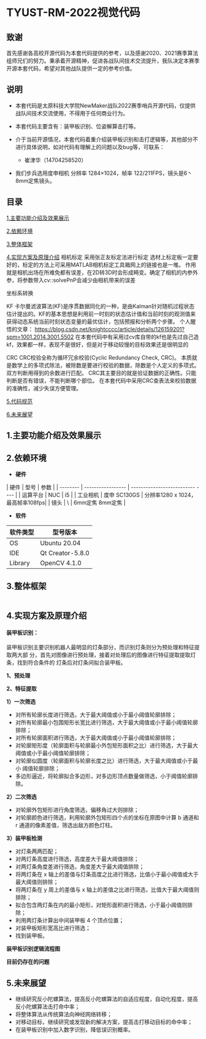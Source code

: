 # TYUST-RM-2022视觉代码

## 致谢

首先感谢各高校开源代码为本套代码提供的参考，以及感谢2020、2021赛季算法组师兄们的努力。秉承着开源精神，促进各战队间技术交流提升，我队决定本赛季开源本套代码，希望对其他战队提供一定的参考价值。

## 说明

- 本套代码是太原科技大学院NewMaker战队2022赛季哨兵开源代码，仅提供战队间技术交流使用，不得用于任何商业行为。
- 本套代码主要含有：装甲板识别、位姿解算击打等。
- 介于当前开源情况，本套代码着重介绍装甲板识别和击打逻辑等，其他部分不进行具体说明，如对代码有理解上的问题以及bug等，可联系：
  - 崔津华（14704258520）

- 我们步兵选用度申相机 分辨率 1284×1024，帧率 122/211FPS，镜头是6丶8mm定焦镜头。

## 目录

[1.主要功能介绍及效果展示](#1主要功能介绍及效果展示)

[2.依赖环境](#2.依赖环境)

[3.整体框架](#3.整体框架)

[4.实现方案及原理介绍](#4.实现方案及原理介绍)
相机标定
采用张正友标定法进行标定
选材上标定板一定要好的，标定的方法上可采用MATLAB相机标定工具箱网上的链接也是一堆。
作用就是相机出场在所难免都有误差，在2D转3D时会形成畸变。确定了相机的内参外参，将参数带入cv::solvePnP会减少由相机带来的误差

坐标系转换







KF
卡尔曼滤波算法(KF)是序贯数据同化的一种，是由Kalman针对随机过程状态估计提出的。KF的基本思想是利用前一时刻的状态估计值和当前时刻的观测值来获得动态系统当前时刻状态变量的最优估计，包括预报和分析两个步骤。
个人醒悟的文章：
https://blog.csdn.net/knightcccc/article/details/126159201?spm=1001.2014.3001.5502
在本套代码中有采用过cv库自带的kf也是先过自己造kf，效果都一样，表现不是很好，但是对于移动较慢的目标效果还是很明显的

CRC
CRC校验全称为循环冗余校验(Cyclic Redundancy Check, CRC)。
本质就是数学上的多项式除法，被除数是要进行校验的数据，除数是个人定义的多项式。双方判断用得到的余数进行匹配。
CRC其主要目的就是验证数据的正确性。只能判断是否有错误，不能判断哪个部位。
在本套代码中采用CRC查表法来校验数据的准确性，减少失误方便管理。




[5.代码规范](#5.代码规范)

[6.未来展望](#6.未来展望)

## 1.主要功能介绍及效果展示






## 2.依赖环境

- **硬件**

| 硬件     | 型号              | 参数                             |
| -------- | ----------------- | -------------------------- ---- |
| 运算平台 | NUC               | i5                               |
| 工业相机 | 度申       SC130GS | 分辨率1280 x 1024，最高帧率108fps|
| 镜头     | \                  | 6mm定焦     8mm定焦             |

- **软件**

| 软件类型 | 型号版本         |
| -------- | ---------------- |
| OS       | Ubuntu 20.04     |
| IDE      | Qt Creator-5.8.0 |
| Library  | OpenCV 4.1.0     |

## 3.整体框架

```

```

## 4.实现方案及原理介绍

#### **装甲板识别：**

装甲板识别主要识别机器人最明显的灯条部分，而识别灯条则分为预处理和特征提取两大部 分，首先对图像进行预处理，接着对处理后的图像进行特征提取提取灯条，找到符合条件的 灯条后对灯条间拟合装甲板。

**1、预处理**


**2、特征提取**



**1）一次筛选**

- 对所有轮廓长度进行筛选，大于最大阈值或小于最小阈值轮廓排除；
- 对所有轮廓最小包围矩形长宽比进行筛选，大于最大阈值或小于最小阈值轮廓排除；
- 对所有轮廓面积进行筛选，大于最大阈值或小于最小阈值轮廓排除；
- 对轮廓矩形度（轮廓面积与轮廓最小外包矩形面积之比）进行筛选，大于最大阈值或小于最小阈值轮廓排除；
- 对轮廓似圆度（轮廓面积与轮廓长度之比）进行筛选，大于最大阈值或小于最小 阈值轮廓排除；
- 多边形逼近，将轮廓拟合多边形，对多边形顶点数量做筛选，小于阈值轮廓排除。

**2）二次筛选**

- 对轮廓外包矩形进行角度筛选，偏移角过大则排除；
- 对轮廓颜色进行筛选，利用轮廓外包矩形四个点的坐标在原图中计算 b 通道和 r 通道的像素差值，筛选出敌方颜色灯柱。

**3）装甲板检测**

- 对灯条两两匹配；
- 对两灯条高度进行筛选，高度差大于最大阈值排除；
- 对两灯条角度差进行筛选，角度差大于最大阈值排除；
- 将两灯条在 x 轴上的差值与灯条高度之比进行筛选，比值小于最小阈值或大于最大阈值则排除；
- 将两灯条在 y 周上的差值与 x 轴上的差值之比进行筛选，比值大于最大阈值则排除；
- 拟合包含两灯条在内的最小矩形，对矩形面积进行筛选，小于最小阈值则排除；
- 利用两灯条计算出中间装甲板 4 个顶点位置；
- 对装甲板矩形宽高比进行筛选；
- 找到装甲板。

**装甲板识别逻辑流程图**



 




**目前仍存在的问题**









## 5.未来展望

- 继续研究反小陀螺算法，提高反小陀螺算法的自适应程度，自动化程度，提高反小陀螺算法击打命中率；
- 将整体算法从传统算法向神经网络转移；
- 对移动目标，继续研究或发现新的解决方案，提高击打移动目标的命中率；
- 在装甲板识别中加入数字识别，降低误识别概率。
